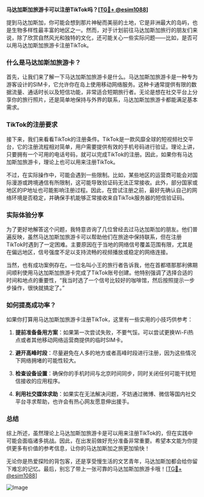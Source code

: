 **马达加斯加旅游卡可以注册TikTok吗？[[TG💪+ @esim1088](https://t.me/s/esim1088)]**

提到马达加斯加，你可能会想到那片神秘而美丽的土地，它是非洲最大的岛屿，也是生物多样性最丰富的地区之一。然而，对于计划前往马达加斯加旅行的朋友们来说，除了欣赏自然风光和独特的文化，还可能关心一些实际问题——比如，是否可以用马达加斯加旅游卡注册TikTok。

### 什么是马达加斯加旅游卡？

首先，让我们来了解一下马达加斯加旅游卡是什么。马达加斯加旅游卡是一种专为游客设计的SIM卡，它允许你在岛上使用移动网络服务。这种卡通常提供有限的数据流量、通话时长以及短信功能，非常适合短期旅行者。无论是想在社交平台上分享你的旅行照片，还是简单地保持与外界的联系，马达加斯加旅游卡都能满足基本需求。

### TikTok的注册要求

接下来，我们来看看TikTok的注册条件。TikTok是一款风靡全球的短视频社交平台，它的注册流程相对简单，用户需要提供有效的手机号码进行验证。理论上讲，只要拥有一个可用的电话号码，就可以完成TikTok的注册。因此，如果你有马达加斯加旅游卡，理论上也可以用来注册TikTok。

不过，在实际操作中，可能会遇到一些限制。比如，某些地区的运营商可能会对国际漫游或跨境通信有所限制，这可能导致验证码无法正常接收。此外，部分国家或地区的IP地址也可能影响注册过程。因此，在尝试注册之前，最好先确认自己的网络环境是否稳定，并确保手机能够正常接收来自TikTok服务器的短信验证码。

### 实际体验分享

为了更好地解答这个问题，我特意咨询了几位曾经去过马达加斯加的朋友。他们普遍反映，虽然马达加斯加旅游卡可以帮助他们在旅途中保持联系，但在注册TikTok时遇到了一定困难。主要原因在于当地的网络信号覆盖范围有限，尤其是在偏远地区，信号强度不足以支持流畅的视频播放或稳定的网络连接。

当然，也有成功案例存在。一位名叫小王的旅行者告诉我，他在首都塔那那利佛期间顺利使用马达加斯加旅游卡完成了TikTok账号创建。他特别强调了选择合适的时间和地点的重要性，“我当时选了一个信号比较好的咖啡馆，然后按照提示一步步操作，很快就搞定了。”

### 如何提高成功率？

如果你打算用马达加斯加旅游卡注册TikTok，这里有一些实用的小技巧供参考：

1. **提前准备备用方案**：如果第一次尝试失败，不要气馁。可以尝试更换Wi-Fi热点或者其他移动网络运营商提供的临时SIM卡。
   
2. **避开高峰时段**：尽量避免在人多的地方或者高峰时段进行注册，因为这些情况下网络拥堵的可能性较大。
   
3. **检查设备设置**：确保你的手机时间与北京时间同步，同时关闭任何可能干扰短信接收的应用程序。

4. **利用社交媒体求助**：如果实在无法解决问题，不妨通过微博、微信等国内社交平台寻求帮助，也许会有热心网友愿意伸出援手。

### 总结

综上所述，虽然理论上马达加斯加旅游卡是可以用来注册TikTok的，但在实践中可能会面临诸多挑战。因此，在出发前做好充分准备非常重要。希望本文能为你提供更多有价值的参考信息，让你的马达加斯加之旅更加愉快！

无论你是热爱探险的背包客，还是享受慢生活的文艺青年，马达加斯加都会给你留下难忘的记忆。最后，别忘了带上一张可靠的马达加斯加旅游卡哦！[[TG💪+ @esim1088](https://t.me/s/esim1088)]

![Image](https://i.postimg.cc/4NQfJmqS/Snipaste-2025-05-13-00-14-12.png)